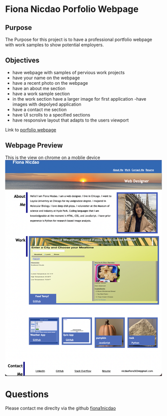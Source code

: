 # Fiona Nicdao Porfolio Webpage 

## Purpose
The Purpose for this project is to have a professional portfolio webpage with work samples to show potential employers. 

## Objectives 
- have webpage with samples of pervious work projects 
- have your name on the webpage
- have a recent photo on the webpage 
- have an about me section 
- have a work sample section
- in the work section have a larger image for first application 
-have images with depolyed application
- have a contact me section 
- have UI scrolls to a specified sections 
- have responsive layout that adapts to the users viewport

Link to [porfolio webpage](https://fiona1nicdao.github.io/portfolio-1/)

## Webpage Preview
This is the view on chrome on a moblie device
![Fiona Nicdao](./assets/images/Screenshot-1.png)

# Questions 
Please contact me direclty via the github [fiona1nicdao](<https://github.com/fiona1nicdao>) 
